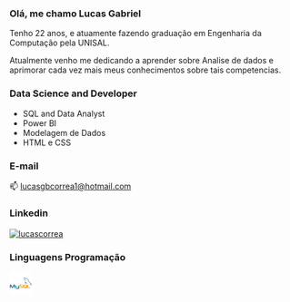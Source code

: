 ### Olá, me chamo Lucas Gabriel

Tenho 22 anos, e atuamente fazendo graduação em Engenharia da Computação pela UNISAL.


Atualmente venho me dedicando a aprender sobre Analise de dados e aprimorar cada vez mais meus conhecimentos
sobre tais competencias.


### Data Science and Developer
- SQL and Data Analyst
- Power BI
- Modelagem de Dados
- HTML e CSS


### E-mail

📫 lucasgbcorrea1@hotmail.com






<h3> Linkedin </h3>

<a href="https://www.linkedin.com/in/lucas-gabriel-bento-correa-951136237" target="blank"><img align="center" src="https://raw.githubusercontent.com/rahuldkjain/github-profile-readme-generator/master/src/images/icons/Social/linked-in-alt.svg" alt="lucascorrea" height="30" width="40" /></a>



<h3>Linguagens Programação</h3>
<img src="https://raw.githubusercontent.com/devicons/devicon/master/icons/mysql/mysql-original-wordmark.svg" alt="mysql" width="40" height="40"/> </a> <a href="https://www.postgresql.org" target="_blank">

